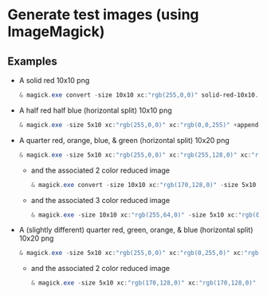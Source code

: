 # Generate test images (using ImageMagick)

## Examples

* A solid red 10x10 png

	````powershell
	& magick.exe convert -size 10x10 xc:"rgb(255,0,0)" solid-red-10x10.png
	````

* A half red half blue (horizontal split) 10x10 png

	````powershell
	& magick.exe -size 5x10 xc:"rgb(255,0,0)" xc:"rgb(0,0,255)" +append half-red-blue-10x10.png
	````

* A quarter red, orange, blue, & green (horizontal split) 10x20 png

	````powershell
	& magick.exe -size 5x10 xc:"rgb(255,0,0)" xc:"rgb(255,128,0)" xc:"rgb(0,0,255)" xc:"rgb(0,255,0)" +append quarter-red-orange-blue-green-20x10.png
	````

	* and the associated 2 color reduced image

		````powershell
		& magick.exe convert -size 10x10 xc:"rgb(170,128,0)" -size 5x10 xc:"rgb(0,0,255)" -size 5x10 xc:"rgb(170,128,0)" +append quarter-red-orange-blue-green-20x10-reduced2.png
		````

	* and the associated 3 color reduced image

		````powershell
		& magick.exe -size 10x10 xc:"rgb(255,64,0)" -size 5x10 xc:"rgb(0,0,255)" xc:"rgb(0,255,0)" +append quarter-red-orange-blue-green-20x10-reduced3.png
		````

* A (slightly different) quarter red, green, orange, & blue (horizontal split) 10x20 png

	````powershell
	& magick.exe -size 5x10 xc:"rgb(255,0,0)" xc:"rgb(0,255,0)" xc:"rgb(255,128,0)" xc:"rgb(0,0,255)" +append quarter-red-green-orange-blue-20x10.png
	````

	* and the associated 2 color reduced image

		````powershell
		& magick.exe -size 5x10 xc:"rgb(170,128,0)" xc:"rgb(170,128,0)" xc:"rgb(170,128,0)" xc:"rgb(0,0,255)" +append quarter-red-green-orange-blue-20x10-reduced2.png
		````

